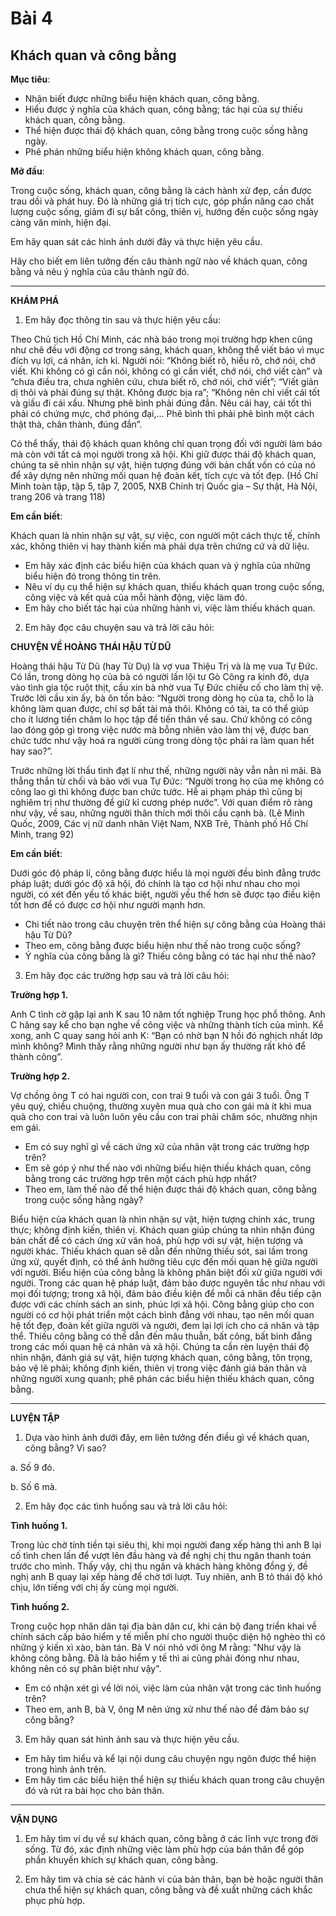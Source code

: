 # Bài 4
## Khách quan và công bằng

**Mục tiêu**:

*   Nhận biết được những biểu hiện khách quan, công bằng.
*   Hiểu được ý nghĩa của khách quan, công bằng; tác hại của sự thiếu khách quan, công bằng.
*   Thể hiện được thái độ khách quan, công bằng trong cuộc sống hằng ngày.
*   Phê phán những biểu hiện không khách quan, công bằng.

**Mở đầu**:

Trong cuộc sống, khách quan, công bằng là cách hành xử đẹp, cần được trau dồi và phát huy. Đó là những giá trị tích cực, góp phần nâng cao chất lượng cuộc sống, giảm đi sự bất công, thiên vị, hướng đến cuộc sống ngày càng văn minh, hiện đại.

Em hãy quan sát các hình ảnh dưới đây và thực hiện yêu cầu.

Hãy cho biết em liên tưởng đến câu thành ngữ nào về khách quan, công bằng và nêu ý nghĩa của câu thành ngữ đó.

---

**KHÁM PHÁ**

1. Em hãy đọc thông tin sau và thực hiện yêu cầu:

Theo Chủ tịch Hồ Chí Minh, các nhà báo trong mọi trường hợp khen cũng như chê đều với động cơ trong sáng, khách quan, không thể viết báo vì mục đích vụ lợi, cá nhân, ích kỉ. Người nói: “Không biết rõ, hiểu rõ, chớ nói, chớ viết. Khi không có gì cần nói, không có gì cần viết, chớ nói, chớ viết càn” và “chưa điều tra, chưa nghiên cứu, chưa biết rõ, chớ nói, chớ viết”; “Viết giản dị thôi và phải đúng sự thật. Không được bịa ra”; “Không nên chỉ viết cái tốt và giấu đi cái xấu. Nhưng phê bình phải đúng đắn. Nêu cái hay, cái tốt thì phải có chứng mực, chớ phóng đại,... Phê bình thì phải phê bình một cách thật thà, chân thành, đúng đắn”.

Có thể thấy, thái độ khách quan không chỉ quan trọng đối với người làm báo mà còn với tất cả mọi người trong xã hội. Khi giữ được thái độ khách quan, chúng ta sẽ nhìn nhận sự vật, hiện tượng đúng với bản chất vốn có của nó để xây dựng nên những mối quan hệ đoàn kết, tích cực và tốt đẹp.
(Hồ Chí Minh toàn tập, tập 5, tập 7, 2005, NXB Chính trị Quốc gia – Sự thật, Hà Nội, trang 206 và trang 118)

**Em cần biết**:

Khách quan là nhìn nhận sự vật, sự việc, con người một cách thực tế, chính xác, không thiên vị hay thành kiến mà phải dựa trên chứng cứ và dữ liệu.

*   Em hãy xác định các biểu hiện của khách quan và ý nghĩa của những biểu hiện đó trong thông tin trên.
*   Nêu ví dụ cụ thể hiện sự khách quan, thiếu khách quan trong cuộc sống, công việc và kết quả của mỗi hành động, việc làm đó.
*   Em hãy cho biết tác hại của những hành vi, việc làm thiếu khách quan.

2. Em hãy đọc câu chuyện sau và trả lời câu hỏi:

**CHUYỆN VỀ HOÀNG THÁI HẬU TỪ DŨ**

Hoàng thái hậu Từ Dũ (hay Từ Dụ) là vợ vua Thiệu Trị và là mẹ vua Tự Đức. Có lần, trong dòng họ của bà có người lấn lội tư Gò Công ra kinh đô, dựa vào tình gia tộc ruột thịt, cầu xin bà nhờ vua Tự Đức chiếu cố cho làm thị vệ. Trước lời cầu xin ấy, bà ôn tồn bảo: “Người trong dòng họ của ta, chỗ lo là không làm quan được, chỉ sợ bất tài mà thôi. Không có tài, ta có thể giúp cho ít lương tiền chăm lo học tập để tiến thân về sau. Chứ không có công lao đóng góp gì trong việc nước mà bỗng nhiên vào làm thị vệ, được ban chức tước như vậy hoá ra người cùng trong dòng tộc phải ra làm quan hết hay sao?”.

Trước những lời thấu tình đạt lí như thế, những người này vẫn nằn nì mãi. Bà thẳng thắn từ chối và bảo với vua Tự Đức: “Người trong họ của mẹ không có công lao gì thì không được ban chức tước. Hễ ai phạm pháp thì cũng bị nghiêm trị như thường để giữ kỉ cương phép nước”. Với quan điểm rõ ràng như vậy, về sau, những người thân thích mới thôi cầu cạnh bà.
(Lê Minh Quốc, 2009, Các vị nữ danh nhân Việt Nam, NXB Trẻ, Thành phố Hồ Chí Minh, trang 92)

**Em cần biết**:

Dưới góc độ pháp lí, công bằng được hiểu là mọi người đều bình đẳng trước pháp luật; dưới góc độ xã hội, đó chính là tạo cơ hội như nhau cho mọi người, có xét đến yếu tố khác biệt, người yếu thế hơn sẽ được tạo điều kiện tốt hơn để có được cơ hội như người mạnh hơn.

*   Chi tiết nào trong câu chuyện trên thể hiện sự công bằng của Hoàng thái hậu Từ Dũ?
*   Theo em, công bằng được biểu hiện như thế nào trong cuộc sống?
*   Ý nghĩa của công bằng là gì? Thiếu công bằng có tác hại như thế nào?

3. Em hãy đọc các trường hợp sau và trả lời câu hỏi:

**Trường hợp 1.**

Anh C tình cờ gặp lại anh K sau 10 năm tốt nghiệp Trung học phổ thông. Anh C hăng say kể cho bạn nghe về công việc và những thành tích của mình. Kể xong, anh C quay sang hỏi anh K: “Bạn có nhờ bạn N hồi đó nghịch nhất lớp mình không? Mình thấy rằng những người như bạn ấy thường rất khó để thành công”.

**Trường hợp 2.**

Vợ chồng ông T có hai người con, con trai 9 tuổi và con gái 3 tuổi. Ông T yêu quý, chiều chuộng, thường xuyên mua quà cho con gái mà ít khi mua quà cho con trai và luôn luôn yêu cầu con trai phải chăm sóc, nhường nhịn em gái.

*   Em có suy nghĩ gì về cách ứng xử của nhân vật trong các trường hợp trên?
*   Em sẽ góp ý như thế nào với những biểu hiện thiếu khách quan, công bằng trong các trường hợp trên một cách phù hợp nhất?
*   Theo em, làm thế nào để thể hiện được thái độ khách quan, công bằng trong cuộc sống hằng ngày?

Biểu hiện của khách quan là nhìn nhận sự vật, hiện tượng chính xác, trung thực; không định kiến, thiên vị.
Khách quan giúp chúng ta nhìn nhận đúng bản chất để có cách ứng xử văn hoá, phù hợp với sự vật, hiện tượng và người khác. Thiếu khách quan sẽ dẫn đến những thiếu sót, sai lầm trong ứng xử, quyết định, có thể ảnh hưởng tiêu cực đến mối quan hệ giữa người với người.
Biểu hiện của công bằng là không phân biệt đối xử giữa người với người. Trong các quan hệ pháp luật, đảm bảo được nguyên tắc như nhau với mọi đối tượng; trong xã hội, đảm bảo điều kiện để mỗi cá nhân đều tiếp cận được với các chính sách an sinh, phúc lợi xã hội.
Công bằng giúp cho con người có cơ hội phát triển một cách bình đẳng với nhau, tạo nên mối quan hệ tốt đẹp, đoàn kết giữa người và người, đem lại lợi ích cho cá nhân và tập thể. Thiếu công bằng có thể dẫn đến mâu thuẫn, bất công, bất bình đẳng trong các mối quan hệ cá nhân và xã hội.
Chúng ta cần rèn luyện thái độ nhìn nhận, đánh giá sự vật, hiện tượng khách quan, công bằng, tôn trọng, bảo vệ lẽ phải; không định kiến, thiên vị trong việc đánh giá bản thân và những người xung quanh; phê phán các biểu hiện thiếu khách quan, công bằng.

---

**LUYỆN TẬP**

1. Dựa vào hình ảnh dưới đây, em liên tưởng đến điều gì về khách quan, công bằng? Vì sao?

a. Số 9 đó.

b. Số 6 mà.

2. Em hãy đọc các tình huống sau và trả lời câu hỏi:

**Tình huống 1.**

Trong lúc chờ tính tiền tại siêu thị, khi mọi người đang xếp hàng thì anh B lại cố tình chen lấn để vượt lên đầu hàng và đề nghị chị thu ngân thanh toán trước cho mình. Thấy vậy, chị thu ngân và khách hàng không đồng ý, đề nghị anh B quay lại xếp hàng để chờ tới lượt. Tuy nhiên, anh B tỏ thái độ khó chịu, lớn tiếng với chị ấy cùng mọi người.

**Tình huống 2.**

Trong cuộc họp nhân dân tại địa bàn dân cư, khi cán bộ đang triển khai về chính sách cấp bảo hiểm y tế miễn phí cho người thuộc diện hộ nghèo thì có những ý kiến xì xào, bàn tán. Bà V nói nhỏ với ông M rằng: "Như vậy là không công bằng. Đã là bảo hiểm y tế thì ai cũng phải đóng như nhau, không nên có sự phân biệt như vậy".

*   Em có nhận xét gì về lời nói, việc làm của nhân vật trong các tình huống trên?
*   Theo em, anh B, bà V, ông M nên ứng xử như thế nào để đảm bảo sự công bằng?

3. Em hãy quan sát hình ảnh sau và thực hiện yêu cầu.

*   Em hãy tìm hiểu và kể lại nội dung câu chuyện ngụ ngôn được thể hiện trong hình ảnh trên.
*   Em hãy tìm các biểu hiện thể hiện sự thiếu khách quan trong câu chuyện đó và rút ra bài học cho bản thân.

---

**VẬN DỤNG**

1. Em hãy tìm ví dụ về sự khách quan, công bằng ở các lĩnh vực trong đời sống. Từ đó, xác định những việc làm phù hợp của bản thân để góp phần khuyến khích sự khách quan, công bằng.

2. Em hãy tìm và chia sẻ các hành vi của bản thân, bạn bè hoặc người thân chưa thể hiện sự khách quan, công bằng và đề xuất những cách khắc phục phù hợp.
